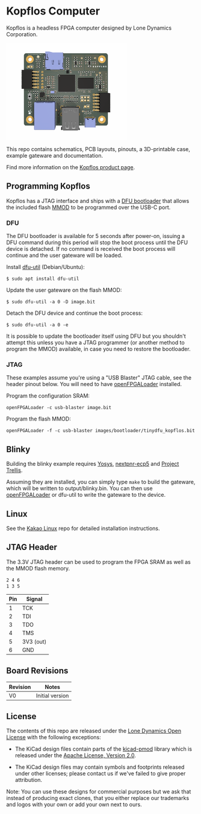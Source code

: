 # Kopflos Computer

Kopflos is a headless FPGA computer designed by Lone Dynamics Corporation.

![Kopflos Computer](https://github.com/machdyne/kopflos/blob/2d60f1767399f930c9a8301a7202514d1cdf2e7e/kopflos.png)

This repo contains schematics, PCB layouts, pinouts, a 3D-printable case, example gateware and documentation.

Find more information on the [Kopflos product page](https://machdyne.com/product/kopflos-computer/).

## Programming Kopflos

Kopflos has a JTAG interface and ships with a [DFU bootloader](https://github.com/machdyne/tinydfu-bootloader) that allows the included flash [MMOD](https://machdyne.com/product/mmod) to be programmed over the USB-C port.

### DFU

The DFU bootloader is available for 5 seconds after power-on, issuing a DFU command during this period will stop the boot process until the DFU device is detached. If no command is received the boot process will continue and the user gateware will be loaded.

Install [dfu-util](http://dfu-util.sourceforge.net) (Debian/Ubuntu):

```
$ sudo apt install dfu-util
```

Update the user gateware on the flash MMOD:

```
$ sudo dfu-util -a 0 -D image.bit
```

Detach the DFU device and continue the boot process:

```
$ sudo dfu-util -a 0 -e
```

It is possible to update the bootloader itself using DFU but you shouldn't attempt this unless you have a JTAG programmer (or another method to program the MMOD) available, in case you need to restore the bootloader.

### JTAG

These examples assume you're using a "USB Blaster" JTAG cable, see the header pinout below. You will need to have [openFPGALoader](https://github.com/trabucayre/openFPGALoader) installed.

Program the configuration SRAM:

```
openFPGALoader -c usb-blaster image.bit
```

Program the flash MMOD:

```
openFPGALoader -f -c usb-blaster images/bootloader/tinydfu_kopflos.bit
```

## Blinky 

Building the blinky example requires [Yosys](https://github.com/YosysHQ/yosys), [nextpnr-ecp5](https://github.com/YosysHQ/nextpnr) and [Project Trellis](https://github.com/YosysHQ/prjtrellis).

Assuming they are installed, you can simply type `make` to build the gateware, which will be written to output/blinky.bin. You can then use [openFPGALoader](https://github.com/trabucayre/openFPGALoader) or dfu-util to write the gateware to the device.

## Linux

See the [Kakao Linux](https://github.com/machdyne/kakao) repo for detailed installation instructions.

## JTAG Header

The 3.3V JTAG header can be used to program the FPGA SRAM as well as the MMOD flash memory.

```
2 4 6
1 3 5
```

| Pin | Signal |
| --- | ------ |
| 1 | TCK |
| 2 | TDI |
| 3 | TDO |
| 4 | TMS |
| 5 | 3V3 (out) |
| 6 | GND |

## Board Revisions

| Revision | Notes |
| -------- | ----- |
| V0 | Initial version |

## License

The contents of this repo are released under the [Lone Dynamics Open License](LICENSE.md) with the following exceptions:

- The KiCad design files contain parts of the [kicad-pmod](https://github.com/mithro/kicad-pmod) library which is released under the [Apache License, Version 2.0](https://www.apache.org/licenses/LICENSE-2.0.html).

- The KiCad design files may contain symbols and footprints released under other licenses; please contact us if we've failed to give proper attribution.

Note: You can use these designs for commercial purposes but we ask that instead of producing exact clones, that you either replace our trademarks and logos with your own or add your own next to ours.

